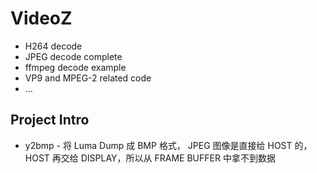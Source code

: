 # VideoZ

* H264 decode
* JPEG decode complete
* ffmpeg decode example
* VP9 and MPEG-2 related code
* ...

## Project Intro

* y2bmp - 将 Luma Dump 成 BMP 格式， JPEG 图像是直接给 HOST 的， HOST 再交给 DISPLAY，所以从 FRAME BUFFER 中拿不到数据